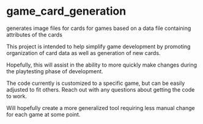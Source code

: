 # game_card_generation
generates image files for cards for games based on a data file containing attributes of the cards

This project is intended to help simplify game development by promoting organization of card data as well as generation of new cards.

Hopefully, this will assist in the ability to more quickly make changes during the playtesting phase of development.

The code currently is customized to a specific game, but can be easily adjusted to fit others.
Reach out with any questions about getting the code to work.

Will hopefully create a more generalized tool requiring less manual change for each game at some point.
